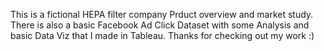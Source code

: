 This is a fictional HEPA filter company Prduct overview and market study. There is also a basic Facebook Ad Click Dataset with some Analysis and basic Data Viz that I made in Tableau.
Thanks for checking out my work :)
